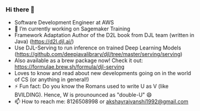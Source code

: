 ### Hi there 👋

- Software Development Engineer at AWS
- 🔭 I’m currently working on Sagemaker Training 
- Framework Adaptation Author of the D2L book from DJL team (written in Java) (https://d2l.djl.ai/)
- Use DJL-Serving to run inference on trained Deep Learning Models (https://github.com/deepjavalibrary/djl/tree/master/serving/serving)
- Also available as a brew package now! Check it out: https://formulae.brew.sh/formula/djl-serving
- Loves to know and read about new developments going on in the world of CS (or anything in general!)
- ⚡ Fun fact: Do you know the Romans used to write U as V (like BVILDING). Hence, W is prounounced as "double-U" 😄 
- 📫 How to reach me: 8126508998 or akshayrajvanshi1992@gmail.com


<!--
**aksrajvanshi/aksrajvanshi** is a ✨ _special_ ✨ repository because its `README.md` (this file) appears on your GitHub profile.

Here are some ideas to get you started:

- 
- 🌱 I’m currently learning ...
- 👯 I’m looking to collaborate on ...
- 🤔 I’m looking for help with ...
- 💬 Ask me about ...
- 📫 How to reach me: ...
- 😄 Pronouns: ...
- ⚡ Fun fact: ...
-->
